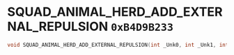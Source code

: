 # SQUAD_ANIMAL_HERD_ADD_EXTERNAL_REPULSION `0xB4D9B233`

```cpp
void SQUAD_ANIMAL_HERD_ADD_EXTERNAL_REPULSION(int _Unk0, int _Unk1, int _Unk2, int _Unk3, int _Unk4, int _Unk5, int _Unk6, int _Unk7);
```
